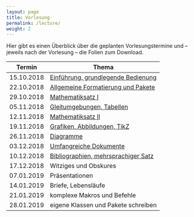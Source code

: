 ```yaml
---
layout: page
title: Vorlesung
permalink: /lecture/
weight: 2
---
```


Hier gibt es einen Überblick über die geplanten Vorlesungstermine und – jeweils nach der Vorlesung – die Folien zum Download.

Termin     | Thema
-----------|-----------------------------------------------------------------------
15.10.2018 | [Einführung, grundlegende Bedienung](./00_einfuehrung_grundlagen.pdf)
22.10.2018 | [Allgemeine Formatierung und Pakete](./01_formatierung_pakete.pdf)
29.10.2018 | [Mathematiksatz I](./02_mathesatz_i.pdf)
05.11.2018 | [Gleitumgebungen, Tabellen](./03_gleitumgebungen_tabellen.pdf)
12.11.2018 | [Mathematiksatz II](./04_mathesatz_ii.pdf)
19.11.2018 | [Grafiken, Abbildungen, TikZ](./05_grafiken_abbildungen_tikz.pdf)
26.11.2018 | [Diagramme](./06_diagramme.pdf)
03.12.2018 | [Umfangreiche Dokumente](./07_umfangreiche_dokumente.pdf)
10.12.2018 | [Bibliographien, mehrsprachiger Satz](./08_bibliografien_mehrsprachigkeit.pdf)
17.12.2018 | Witziges und Obskures<!--[Witziges und Obskures](./W_witziges_obskures.pdf)-->
07.01.2019 | Präsentationen<!--[Präsentationen](./09_praesentationen.pdf)-->
14.01.2019 | Briefe, Lebensläufe<!--[Briefe, Lebensläufe](./10_brief_lebenslauf.pdf)-->
21.01.2019 | komplexe Makros und Befehle<!--[komplexe Makros und Befehle](./11_komplexe_makros.pdf)-->
28.01.2019 | eigene Klassen und Pakete schreiben<!--[eigene Klassen und Pakete schreiben](./12_eigene_klassen.pdf)-->
